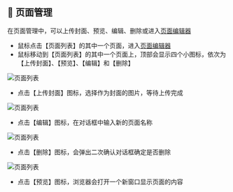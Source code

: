 ##  🔨 页面管理

在页面管理中，可以上传封面、预览、编辑、删除或进入[页面编辑器](/editor/editor.md)

- 鼠标点击【页面列表】的其中一个页面，进入[页面编辑器](/editor/editor.md)
- 鼠标移动到【页面列表】的其中一个页面上，顶部会显示四个小图标，依次为【上传封面】、【预览】、【编辑】和【删除】

![页面列表](/assets/manage-page.jpg)

- 点击【上传封面】图标，选择作为封面的图片，等待上传完成

![页面列表](/assets/cover.jpg)

- 点击【编辑】图标，在对话框中输入新的页面名称

![页面列表](/assets/edit-page.jpg)

- 点击【删除】图标，会弹出二次确认对话框确定是否删除

![页面列表](/assets/delete-page.jpg)

- 点击【预览】图标，浏览器会打开一个新窗口显示页面的内容
